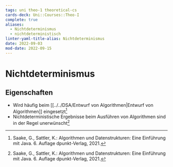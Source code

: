```yaml
---
tags: uni theo-1 theoretical-cs
cards-deck: Uni::Courses::Theo-I
complete: true
aliases:
  - Nichtdeterminismus
  - nichtdeterministisch
linter-yaml-title-alias: Nichtdeterminismus
date: 2022-09-03
mod-date: 2022-09-15
---
```


# Nichtdeterminismus

## Eigenschaften
- Wird häufig beim [[../../DSA/Entwurf von Algorithmen|Entwurf von Algorithmen]] eingesetzt[^1]
- Nichtdeterministische Ergebnisse beim Ausführen von Algorithmen sind in der Regel unerwünscht[^1]

[^1]:Saake, G., Sattler, K.: Algorithmen und Datenstrukturen: Eine Einführung mit Java. 6. Auflage dpunkt-Verlag, 2021.
